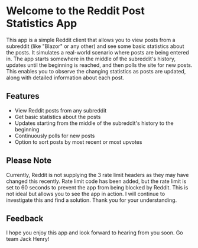 # Welcome to the Reddit Post Statistics App

This app is a simple Reddit client that allows you to view posts from a subreddit (like "Blazor" or any other) and see some basic statistics about the posts. It simulates a real-world scenario where posts are being entered in. The app starts somewhere in the middle of the subreddit's history, updates until the beginning is reached, and then polls the site for new posts. This enables you to observe the changing statistics as posts are updated, along with detailed information about each post.

## Features

- View Reddit posts from any subreddit
- Get basic statistics about the posts
- Updates starting from the middle of the subreddit's history to the beginning
- Continuously polls for new posts
- Option to sort posts by most recent or most upvotes

## Please Note

Currently, Reddit is not supplying the 3 rate limit headers as they may have changed this recently. Rate limit code has been added, but the rate limit is set to 60 seconds to prevent the app from being blocked by Reddit. This is not ideal but allows you to see the app in action. I will continue to investigate this and find a solution. Thank you for your understanding.

## Feedback

I hope you enjoy this app and look forward to hearing from you soon. Go team Jack Henry!
